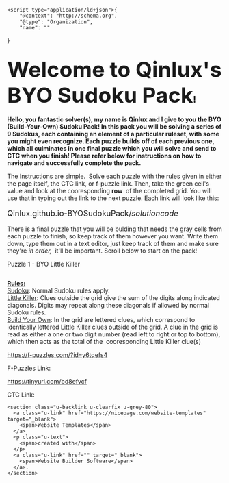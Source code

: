 <!DOCTYPE html>
<html style="font-size: 16px;">
  <head>
    <meta name="viewport" content="width=device-width, initial-scale=1.0">
    <meta charset="utf-8">
    <meta name="keywords" content="Welcome to​ Qinlux&amp;apos;s BYO Sudoku Pack!">
    <meta name="description" content="">
    <meta name="page_type" content="np-template-header-footer-from-plugin">
    <title>Home</title>
    <link rel="stylesheet" href="nicepage.css" media="screen">
<link rel="stylesheet" href="Home.css" media="screen">
    <script class="u-script" type="text/javascript" src="jquery.js" defer=""></script>
    <script class="u-script" type="text/javascript" src="nicepage.js" defer=""></script>
    <meta name="generator" content="Nicepage 4.2.6, nicepage.com">
    <link id="u-theme-google-font" rel="stylesheet" href="https://fonts.googleapis.com/css?family=Roboto:100,100i,300,300i,400,400i,500,500i,700,700i,900,900i|Open+Sans:300,300i,400,400i,600,600i,700,700i,800,800i">
    <link id="u-page-google-font" rel="stylesheet" href="https://fonts.googleapis.com/css?family=Lato:100,100i,300,300i,400,400i,700,700i,900,900i">
    
    
    
    <script type="application/ld+json">{
		"@context": "http://schema.org",
		"@type": "Organization",
		"name": ""
}</script>
    <meta name="theme-color" content="#478ac9">
    <meta property="og:title" content="Home">
    <meta property="og:type" content="website">
  </head>
  <body data-home-page="Home.html" data-home-page-title="Home" class="u-body">
    <section class="u-align-center u-clearfix u-gradient u-section-1" id="sec-3831">
      <div class="u-clearfix u-sheet u-sheet-1">
        <h1 class="u-custom-font u-font-lato u-text u-text-default u-text-1">
          <span style="font-size: 3.125rem;">Welcome to​ Qinlux's BYO Sudoku Pack</span>!
        </h1>
        <p class="u-align-left u-custom-font u-font-lato u-text u-text-2"><b>Hello, you fantastic solver(s), my name is Qinlux and I give to you the BYO (Build-Your-Own) Sudoku Pack! In this pack you will be solving a series of 9 Sudokus, each containing an element of a particular ruleset, with some you might even recognize. Each puzzle builds off of each previous one, which all culminates in one final puzzle which you will solve and send to CTC when you finish! Please refer below for instructions on how to navigate and successfully complete the pack.</b>
        </p>
        <p class="u-align-left u-text u-text-3">The Instructions are simple.&nbsp; Solve each puzzle with the rules given in either the page itself, the CTC link, or f-puzzle link. Then, take the green cell's value and look at the cooresponding&nbsp;<span style="font-weight: 700;">row&nbsp;<span style="font-weight: 400;"> of the completed grid. You will use that in typing out the link to the next puzzle. Each link will look like this:</span>
          </span>
          <br>
          <br>
          <span style="font-size: 1.125rem;">Qinlux.github.io-BYOSudokuPack/<span style="font-style: italic;">solutioncode</span>
          </span>
          <br>
          <br>There is a final puzzle that you will be bulding that needs the gray cells from each puzzle to finish, so keep track of them however you want. Write them down, type them out in a text editor, just keep track of them and make sure they're<span style="font-style: italic;"> in order,&nbsp;<span style="font-style: normal;"> it'll be important. Scroll below to start on the pack!</span>
          </span>
        </p>
      </div>
    </section>
    <section class="u-clearfix u-section-2" id="sec-b1c6">
      <div class="u-clearfix u-sheet u-sheet-1">
        <p class="u-text u-text-default u-text-1">Puzzle 1 - BYO Little Killer<br>
        </p>
        <img class="u-image u-image-default u-preserve-proportions u-image-1" src="images/BYOLittleKiller2.png" alt="" data-image-width="1531" data-image-height="1531">
        <p class="u-text u-text-2">
          <span style="font-weight: 700; text-decoration: underline !important;"> Rules: </span>
          <br>
          <span style="text-decoration: underline !important;">Sudoku</span>: Normal Sudoku rules apply. <br>
          <span style="font-weight: 400; text-decoration: underline !important;">Little Killer</span>: Clues outside the grid give the sum of the digits along indicated diagonals. Digits may repeat along these diagonals if allowed by normal Sudoku rules. <br>
          <span style="font-weight: 400; text-decoration: underline !important;">Build Your Own</span>: In the grid are lettered clues, which correspond to identically lettered Little Killer clues outside of the grid. A clue in the grid is read as either a one or two digit number (read left to right or top to bottom), which then acts as the total of the&nbsp; cooresponding Little Killer clue(s)<br>
        </p>
        <a href="https://nicepage.dev" class="u-active-none u-border-2 u-border-active-palette-2-dark-1 u-border-hover-palette-2-base u-border-palette-1-base u-btn u-button-style u-hover-none u-none u-text-hover-palette-2-base u-text-palette-1-base u-btn-1">https://f-puzzles.com/?id=y6tqefs4<br>
        </a>
        <p class="u-text u-text-3">F-Puzzles Link:</p>
        <a href="https://nicepage.site" class="u-active-none u-border-2 u-border-active-palette-2-dark-1 u-border-hover-palette-2-base u-border-palette-1-base u-btn u-button-style u-hover-none u-none u-text-hover-palette-2-base u-text-palette-1-base u-btn-2"> https://tinyurl.com/bd8efvcf</a>
        <p class="u-text u-text-4">CTC Link:</p>
      </div>
    </section>
    
    
    
    <section class="u-backlink u-clearfix u-grey-80">
      <a class="u-link" href="https://nicepage.com/website-templates" target="_blank">
        <span>Website Templates</span>
      </a>
      <p class="u-text">
        <span>created with</span>
      </p>
      <a class="u-link" href="" target="_blank">
        <span>Website Builder Software</span>
      </a>. 
    </section>
  </body>
</html>
